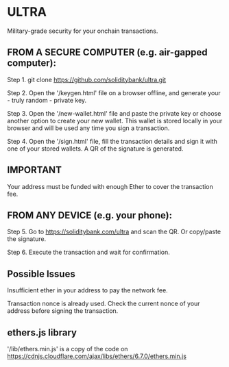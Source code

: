 # ULTRA
Military-grade security for your onchain transactions.

## FROM A SECURE COMPUTER (e.g. air-gapped computer):
Step 1. git clone https://github.com/soliditybank/ultra.git

Step 2. Open the '/keygen.html' file on a browser offline, and generate your - truly random - private key.

Step 3. Open the '/new-wallet.html' file and paste the private key or choose another option to create your new wallet. This wallet is stored locally in your browser and will be used any time you sign a transaction.

Step 4. Open the '/sign.html' file, fill the transaction details and sign it with one of your stored wallets. A QR of the signature is generated.

## IMPORTANT
Your address must be funded with enough Ether to cover the transaction fee.

## FROM ANY DEVICE (e.g. your phone):
Step 5. Go to https://soliditybank.com/ultra and scan the QR. Or copy/paste the signature.

Step 6. Execute the transaction and wait for confirmation.

## Possible Issues
Insufficient ether in your address to pay the network fee.

Transaction nonce is already used. Check the current nonce of your address before signing the transaction.

## ethers.js library
'/lib/ethers.min.js' is a copy of the code on https://cdnjs.cloudflare.com/ajax/libs/ethers/6.7.0/ethers.min.js
